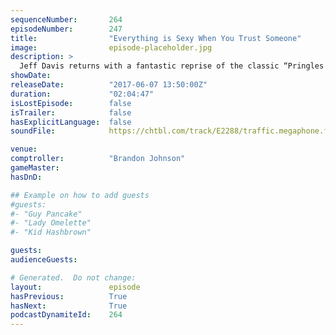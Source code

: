 ```yaml
---
sequenceNumber:       264
episodeNumber:        247
title:                "Everything is Sexy When You Trust Someone"
image:                episode-placeholder.jpg
description: >
  Jeff Davis returns with a fantastic reprise of the classic “Pringles Dick”. Brandon Johnson passes the comptroller torch back to Jeff. Dan, Jeff, Spencer and Steve Levy create characters for their new D&D campaign! Featuring Dan Harmon, Jeff Davis, Spe...
showDate:             
releaseDate:          "2017-06-07 13:50:00Z"
duration:             "02:04:47"
isLostEpisode:        false
isTrailer:            false
hasExplicitLanguage:  false
soundFile:            https://chtbl.com/track/E2288/traffic.megaphone.fm/STA3321103982.mp3?updated=1596761750

venue:                
comptroller:          "Brandon Johnson"
gameMaster:           
hasDnD:               

## Example on how to add guests
#guests:
#- "Guy Pancake"
#- "Lady Omelette"
#- "Kid Hashbrown"

guests:
audienceGuests:

# Generated.  Do not change:
layout:               episode
hasPrevious:          True
hasNext:              True
podcastDynamiteId:    264
---
```

